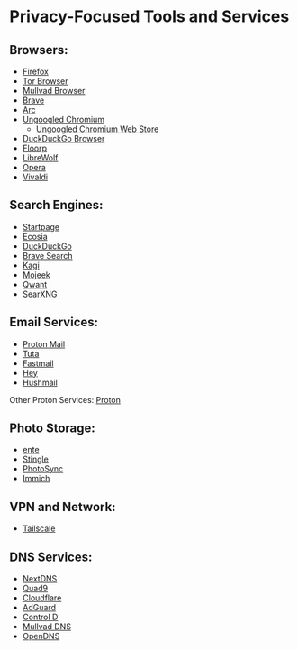 Privacy-Focused Tools and Services
==================================

Browsers:
---------

*   [Firefox](https://www.mozilla.org/firefox/)
*   [Tor Browser](https://www.torproject.org/download/)
*   [Mullvad Browser](https://mullvad.net/en/browser)
*   [Brave](https://brave.com/)
*   [Arc](https://arc.net/)
*   [Ungoogled Chromium](https://github.com/ungoogled-software/ungoogled-chromium)
    *   [Ungoogled Chromium Web Store](https://github.com/NeverDecaf/chromium-web-store)
*   [DuckDuckGo Browser](https://duckduckgo.com/app)
*   [Floorp](https://floorp.app/)
*   [LibreWolf](https://librewolf.net/)
*   [Opera](https://www.opera.com/)
*   [Vivaldi](https://vivaldi.com/)

Search Engines:
---------------

*   [Startpage](https://www.startpage.com/)
*   [Ecosia](https://www.ecosia.org/)
*   [DuckDuckGo](https://start.duckduckgo.com/)
*   [Brave Search](https://search.brave.com/)
*   [Kagi](https://kagi.com/)
*   [Mojeek](https://www.mojeek.com/)
*   [Qwant](https://www.qwant.com/)
*   [SearXNG](https://github.com/searxng/searxng)

Email Services:
---------------

*   [Proton Mail](https://proton.me/mail)
*   [Tuta](https://tuta.com/)
*   [Fastmail](https://www.fastmail.com/)
*   [Hey](https://www.hey.com/)
*   [Hushmail](https://www.hushmail.com/)

Other Proton Services: [Proton](https://proton.me/)

Photo Storage:
--------------

*   [ente](https://ente.io/)
*   [Stingle](https://stingle.org/)
*   [PhotoSync](https://www.photosync-app.com/)
*   [Immich](https://immich.app/)

VPN and Network:
----------------

*   [Tailscale](https://tailscale.com/)

DNS Services:
-------------

*   [NextDNS](https://nextdns.io/)
*   [Quad9](https://quad9.net/)
*   [Cloudflare](https://one.one.one.one/)
*   [AdGuard](https://adguard-dns.io/)
*   [Control D](https://controld.com/)
*   [Mullvad DNS](https://mullvad.net/en/help/dns-over-https-and-dns-over-tls/)
*   [OpenDNS](https://www.opendns.com/)
